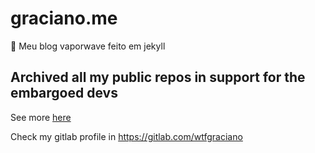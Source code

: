 # graciano.me
📄 Meu blog vaporwave feito em jekyll

## Archived all my public repos in support for the embargoed devs

See more [here](https://github.com/1995parham/github-do-not-ban-us)

Check my gitlab profile in https://gitlab.com/wtfgraciano
